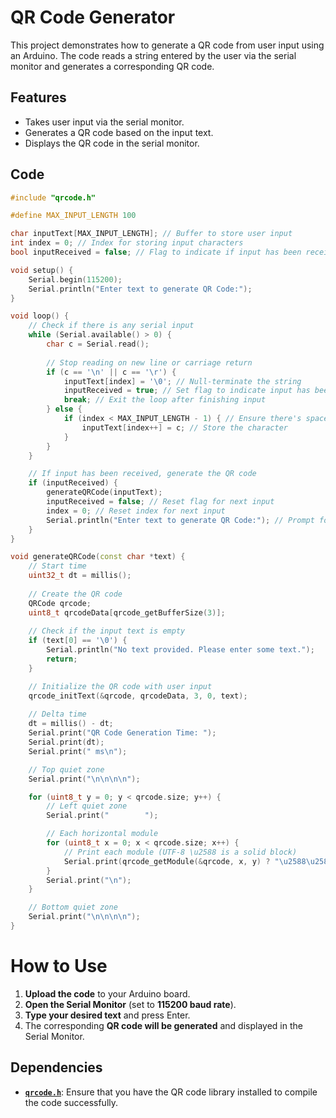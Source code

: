 # QR Code Generator

This project demonstrates how to generate a QR code from user input using an Arduino. The code reads a string entered by the user via the serial monitor and generates a corresponding QR code.

## Features

- Takes user input via the serial monitor.
- Generates a QR code based on the input text.
- Displays the QR code in the serial monitor.

## Code

```cpp
#include "qrcode.h"

#define MAX_INPUT_LENGTH 100

char inputText[MAX_INPUT_LENGTH]; // Buffer to store user input
int index = 0; // Index for storing input characters
bool inputReceived = false; // Flag to indicate if input has been received

void setup() {
    Serial.begin(115200);
    Serial.println("Enter text to generate QR Code:");
}

void loop() {
    // Check if there is any serial input
    while (Serial.available() > 0) {
        char c = Serial.read();
        
        // Stop reading on new line or carriage return
        if (c == '\n' || c == '\r') {
            inputText[index] = '\0'; // Null-terminate the string
            inputReceived = true; // Set flag to indicate input has been received
            break; // Exit the loop after finishing input
        } else {
            if (index < MAX_INPUT_LENGTH - 1) { // Ensure there's space in the buffer
                inputText[index++] = c; // Store the character
            }
        }
    }

    // If input has been received, generate the QR code
    if (inputReceived) {
        generateQRCode(inputText);
        inputReceived = false; // Reset flag for next input
        index = 0; // Reset index for next input
        Serial.println("Enter text to generate QR Code:"); // Prompt for new input
    }
}

void generateQRCode(const char *text) {
    // Start time
    uint32_t dt = millis();
  
    // Create the QR code
    QRCode qrcode;
    uint8_t qrcodeData[qrcode_getBufferSize(3)];
    
    // Check if the input text is empty
    if (text[0] == '\0') {
        Serial.println("No text provided. Please enter some text.");
        return;
    }

    // Initialize the QR code with user input
    qrcode_initText(&qrcode, qrcodeData, 3, 0, text);
  
    // Delta time
    dt = millis() - dt;
    Serial.print("QR Code Generation Time: ");
    Serial.print(dt);
    Serial.print(" ms\n");

    // Top quiet zone
    Serial.print("\n\n\n\n");

    for (uint8_t y = 0; y < qrcode.size; y++) {
        // Left quiet zone
        Serial.print("        ");

        // Each horizontal module
        for (uint8_t x = 0; x < qrcode.size; x++) {
            // Print each module (UTF-8 \u2588 is a solid block)
            Serial.print(qrcode_getModule(&qrcode, x, y) ? "\u2588\u2588" : "  ");
        }
        Serial.print("\n");
    }

    // Bottom quiet zone
    Serial.print("\n\n\n\n");
}
```

# How to Use

1. **Upload the code** to your Arduino board.
2. **Open the Serial Monitor** (set to **115200 baud rate**).
3. **Type your desired text** and press Enter.
4. The corresponding **QR code will be generated** and displayed in the Serial Monitor.

## Dependencies

- **[`qrcode.h`]([https://github.com/ricmoo/QRCode](https://github.com/Araham7/Arduino_projects/tree/main/TEXT_TO_QRCODE_GENERATOR/library_used))**: Ensure that you have the QR code library installed to compile the code successfully.




